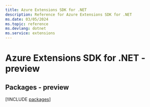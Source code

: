 ```yaml
---
title: Azure Extensions SDK for .NET
description: Reference for Azure Extensions SDK for .NET
ms.date: 03/05/2024
ms.topic: reference
ms.devlang: dotnet
ms.service: extensions
---
```

# Azure Extensions SDK for .NET - preview
## Packages - preview
[!INCLUDE [packages](extensions-index.md)]